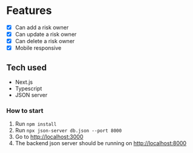 # Features

- [x] Can add a risk owner
- [x] Can update a risk owner
- [x] Can delete a risk owner
- [x] Mobile responsive

## Tech used

- Next.js
- Typescript
- JSON server

### How to start

1. Run `npm install`
2. Run `npx json-server db.json --port 8000`
3. Go to [http://localhost:3000](http://localhost:3000)
4. The backend json server should be running on [http://localhost:8000](http://localhost:8000)
